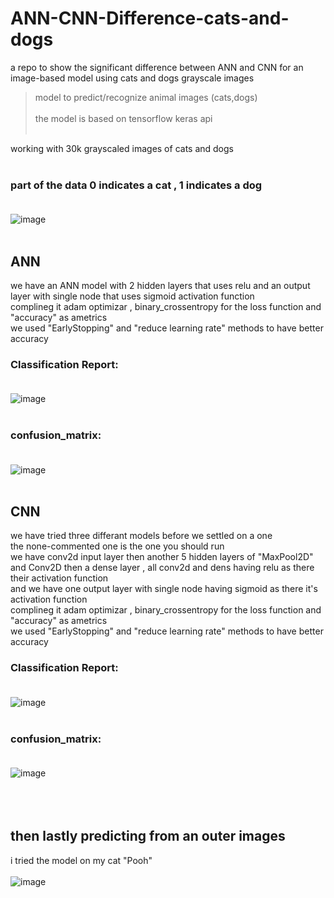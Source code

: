 # ANN-CNN-Difference-cats-and-dogs
a repo to show the significant difference between ANN and CNN for an image-based model using cats and dogs grayscale images
> model to predict/recognize animal images (cats,dogs) <br><br>
> the model is based on tensorflow keras api <br><br>

working with 30k grayscaled images of cats and dogs<br><br>
### part of the data 0 indicates a cat , 1 indicates a dog<br><br>
![image](https://github.com/Jocraft/ANN-CNN-Difference-cats-and-dogs/assets/47274049/ed158c31-3e14-4392-b64a-214698529061)<br><br>
## ANN
we have an ANN model with 2 hidden layers that uses relu and an output layer with single node that uses sigmoid activation function<br>
complineg it adam optimizar , binary_crossentropy for the loss function and "accuracy" as ametrics <br>
we used "EarlyStopping" and "reduce learning rate" methods to have better accuracy<br> 

### Classification Report:<br><br>
![image](https://github.com/Jocraft/ANN-CNN-Difference-cats-and-dogs/assets/47274049/36660eb4-b836-4db6-8241-6b8310fe9507)<br><br>
### confusion_matrix:<br><br>
![image](https://github.com/Jocraft/ANN-CNN-Difference-cats-and-dogs/assets/47274049/9ad8a374-3e22-4e7b-b835-7241ef1bc587)<br><br>

## CNN
we have tried three differant models before we settled on a one <br>
the none-commented one is the one you should run <br>
we have conv2d input layer then another 5 hidden layers of "MaxPool2D" and Conv2D then a dense layer , all conv2d and dens  having relu as there their activation function<br>
and we have one output layer with single node having sigmoid as there it's activation function<br>
complineg it adam optimizar , binary_crossentropy for the loss function and "accuracy" as ametrics <br>
we used "EarlyStopping" and "reduce learning rate" methods to have better accuracy<br> 

### Classification Report:<br><br>
![image](https://github.com/Jocraft/ANN-CNN-Difference-cats-and-dogs/assets/47274049/f7108544-1e19-44e8-a75d-d9c3d45a3e79)<br><br>
### confusion_matrix:<br><br>
![image](https://github.com/Jocraft/ANN-CNN-Difference-cats-and-dogs/assets/47274049/53ede75c-a868-4f55-a39c-cde80f05c729)<br><br>
<br><br>
## then lastly predicting from an outer images
i tried the model on my cat "Pooh"<br><br>
![image](https://github.com/Jocraft/ANN-CNN-Difference-cats-and-dogs/assets/47274049/a33948fd-ab49-4d92-ae58-1a721f65362f)

